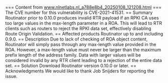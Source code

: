 === Content from www.nlnetlabs.nl_a788e8b4_20250108_121208.html ===
The CVE number for this vulnerability is CVE-2021-41531.
== Summary
Routinator prior to 0.10.0 produces invalid RTR payload if an RPKI CA uses too
large values in the max-length parameter in a ROA. This will lead to RTR
clients such as routers to reject the RPKI data set, effectively disabling
Route Origin Validation.
== Affected products
Routinator up to and including 0.9.0.
== Description
Due to lack of checking of ROA object content, Routinator will simply pass
through any max-length value provided in the ROA. However, a max-length value
must never be larger than the maximum prefix length of the address family. Data
with larger values will be considered invalid by any RTR client leading to a
rejection of the entire data set.
== Solution
Download Routinator version 0.10.0 or later.
== Acknowledgments
We would like to thank Job Snijders for reporting the issue.

